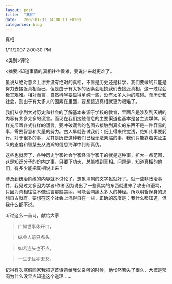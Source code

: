 ```yaml
---
layout: post
title:  "真相"
date:   2007-01-11 14:00:11 +0300
categories: blog
---
```

真相

1/11/2007 2:00:30 PM

\<类别\>评论

\<摘要\>知道事情的真相往往很难，要说出来就更难了。

虽说从绝对意义上讲并没有绝对的真相，不管是历史还是科学，我们要做的只能是努力去接近真相而已，但是由于有太多的因素会阻挠我们去接近真相，这一过程会极其艰难。相对而言，自然科学要显得单纯一些，没有太多人为的障碍。而历史和社会，则由于有太多人的因素在里面，要想接近真相就更为艰难了。

我们从小到大对历史和社会的了解基本来源于学校的教育，里面凡是涉及到天朝的内容有太多太多的谎言。而现在我们接触信息的主要渠道也基本是各主流媒体，同样充斥着各式各样的谎言。要冲破谎言的包围去接触到真实的东西不是一件容易的事，需要智慧和大量的努力。古人早就告诫我们：纸上得来终觉浅，绝知此事要躬行。对于很多的事，尤其是历史这种我们已经无法亲临的事，我们只能靠着实证主义的态度和智慧去从浩瀚的信息海洋中判断真伪。

这些也就罢了，各种历史学家社会学家经济学家干的就是这种事，扩大一点范围，这是知识分子的份内之事，只要下功夫，总能找到真相。问题是，知道真相的他们，有多少能把真相说出来？

涉及到统治阶级的内容就不讨论了，想象清朝的文字狱就好了。就一些非政治事件，我见过太多因为学者/作者因为说出了一些真实的东西就遭来了攻击和谩骂，只因为真相往往不像谎言那般美丽，可能会刺痛太多人的神经。所以明哲保身的思想自古就有，要想在这个社会上混得自在一些，正确的态度是：我什么都知道，但我什么都不说。

听过这么一首诗，献给大家

>广知世事休开口，

>纵会人前只点头。

>如若连头也不点，

>一生无忧亦无愁。

记得有次寒假回家我把这首诗背给我父亲听的时候，他怅然若失了很久，大概是郁闷为什么没早点知道这个道理……
